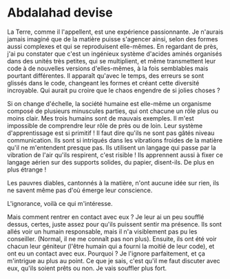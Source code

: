 # Abdalahad devise

La Terre, comme il l'appellent, est une expérience passionnante.
Je n'aurais jamais imaginé que de la matière puisse s'agencer ainsi, selon des formes aussi complexes et qui se reproduisent elle-mêmes.
En regardant de près, j'ai pu constater que c'est un ingénieux système d'acides aminés organisés dans des unités très petites, qui se multiplient, et même transmettent leur code à de nouvelles versions d'elles-mêmes, à la fois semblables mais pourtant différentes.
Il apparaît qu'avec le temps, des erreurs se sont glissés dans le code, changeant les formes et créant cette diversité incroyable.
Qui aurait pu croire que le chaos engendre de si jolies choses ?

Si on change d'échelle, la société humaine est elle-même un organisme composé de plusieurs minuscules parties, qui ont chacune un rôle plus ou moins clair.
Mes trois humains sont de mauvais exemples.
Il m'est impossible de comprendre leur rôle de près ou de loin.
Leur système d'apprentissage est si primitif !
Il faut dire qu'ils ne sont pas gâtés niveau communication.
Ils sont si intriqués dans les vibrations froides de la matière qu'il ne m'entendent presque pas.
Ils utilisent un langage qui passe par la vibration de l'air qu'ils respirent, c'est risible !
Ils apprennent aussi à fixer ce langage aérien sur des supports solides, du papier, disent-ils.
De plus en plus étrange !

Les pauvres diables, cantonnés à la matière, n'ont aucune idée sur rien, ils ne savent même pas d'où émerge leur conscience.

L'ignorance, voilà ce qui m'intéresse.

Mais comment rentrer en contact avec eux ?
Je leur ai un peu soufflé dessus, certes, juste assez pour qu'ils puissent sentir ma présence.
Ils sont allés voir un humain responsable, mais il n'a visiblement pas pu les conseiller.
(Normal, il ne me connaît pas non plus).
Ensuite, ils ont été voir chacun leur géniteur (l'être humain qui a fourni la moitié de leur code), et ont eu un contact avec eux.
Pourquoi ?
Je l'ignore parfaitement, et ça m'intrigue au plus au point.
Ce que je sais, c'est qu'il me faut discuter avec eux, qu'ils soient prêts ou non.
Je vais souffler plus fort.

